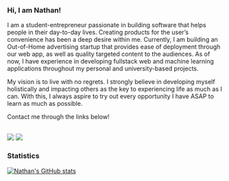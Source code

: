 ### Hi, I am Nathan!

I am a student-entrepreneur passionate in building software that helps people in their day-to-day lives. Creating products for the user’s convenience has been a deep desire within me. Currently, I am building an Out-of-Home advertising startup that provides ease of deployment through our web app, as well as quality targeted content to the audiences. As of now, I have experience in developing fullstack web and machine learning applications throughout my personal and university-based projects.

My vision is to live with no regrets. I strongly believe in developing myself holistically and impacting others as the key to experiencing life as much as I can. With this, I always aspire to try out every opportunity I have ASAP to learn as much as possible.


Contact me through the links below!

<br>
<a href="mailto:nathan.aldrich.w@gmail.com"><img src="https://img.shields.io/badge/Gmail-D14836?style=for-the-badge&logo=gmail&logoColor=white"></a>
<a href="https://www.linkedin.com/in/nathan-aldrich-wiryawan/"><img src="https://img.shields.io/badge/LinkedIn-0077B5?style=for-the-badge&logo=linkedin&logoColor=white"></a>

### Statistics
[![Nathan's GitHub stats](https://github-readme-stats.vercel.app/api?username=NathanAW24)](https://github.com/NathanAW24/github-readme-stats)
<br>
